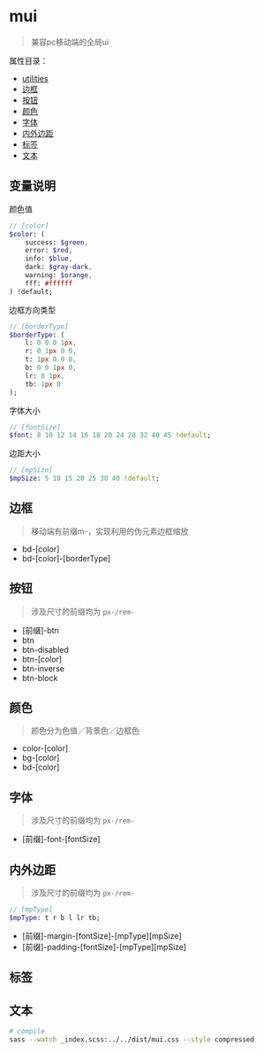 # mui
> 兼容pc移动端的全局ui

属性目录：

+ [utilities](./src/basic/utilities)
+ [边框](#边框)
+ [按钮](#按钮)
+ [颜色](#颜色)
+ [字体](#字体)
+ [内外边距](#内外边距)
+ [标签](#标签)
+ [文本](#文本)


## 变量说明

颜色值
``` sass
// [color]
$color: (
    success: $green,
    error: $red,
    info: $blue,
    dark: $gray-dark,
    warning: $orange,
    fff: #ffffff
) !default;
```

边框方向类型
``` sass
// [borderType]
$borderType: (
    l: 0 0 0 1px,
    r: 0 1px 0 0,
    t: 1px 0 0 0,
    b: 0 0 1px 0,
    lr: 0 1px,
    tb: 1px 0
);
```

字体大小
``` sass
// [fontSize]
$font: 8 10 12 14 16 18 20 24 28 32 40 45 !default;
```

边距大小
``` sass
// [mpSize]
$mpSize: 5 10 15 20 25 30 40 !default;
```


## 边框
> 移动端有前缀m-，实现利用的伪元素边框缩放

+ bd-[color]
+ bd-[color]-[borderType]

## 按钮
> 涉及尺寸的前缀均为 `px-/rem-`

+ [前缀]-btn
+ btn
+ btn-disabled
+ btn-[color]
+ btn-inverse
+ btn-block

## 颜色
> 颜色分为色值／背景色／边框色

+ color-[color]
+ bg-[color]
+ bd-[color]

## 字体
> 涉及尺寸的前缀均为 `px-/rem-`

+ [前缀]-font-[fontSize]

## 内外边距
> 涉及尺寸的前缀均为 `px-/rem-`

```sass
// [mpType]
$mpType: t r b l lr tb;
```

+ [前缀]-margin-[fontSize]-[mpType][mpSize]
+ [前缀]-padding-[fontSize]-[mpType][mpSize]


## 标签

## 文本


``` bash
# compile
sass --watch _index.scss:../../dist/mui.css --style compressed
```
